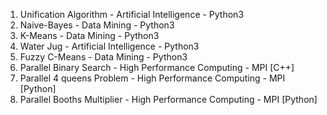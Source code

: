 1. Unification Algorithm - Artificial Intelligence - Python3
2. Naive-Bayes - Data Mining - Python3
3. K-Means - Data Mining - Python3
4. Water Jug - Artificial Intelligence - Python3
5. Fuzzy C-Means - Data Mining - Python3
6. Parallel Binary Search - High Performance Computing - MPI [C++]
7. Parallel 4 queens Problem - High Performance Computing - MPI [Python]
8. Parallel Booths Multiplier - High Performance Computing - MPI [Python]

